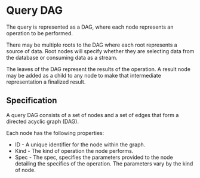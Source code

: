 # Query DAG

The query is represented as a DAG, where each node represents an operation to be performed.

There may be multiple roots to the DAG where each root represents a source of data.
Root nodes will specify whether they are selecting data from the database or consuming data as a stream.

The leaves of the DAG represent the results of the operation.
A result node may be added as a child to any node to make that intermediate representation a finalized result.

## Specification

A query DAG consists of a set of nodes and a set of edges that form a directed acyclic graph (DAG).

Each node has the following properties:

* ID - A unique identifier for the node within the graph.
* Kind - The kind of operation the node performs.
* Spec - The spec, specifies the parameters provided to the node detailing the specifics of the operation.
    The parameters vary by the kind of node.



